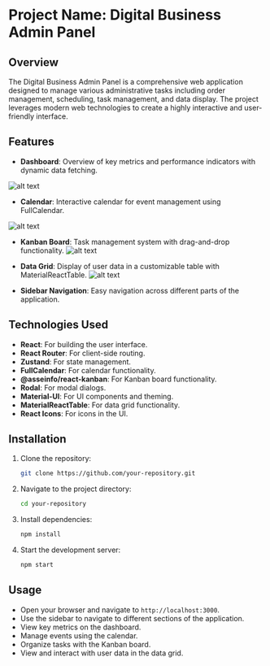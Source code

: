 # Project Name: Digital Business Admin Panel

## Overview

The Digital Business Admin Panel is a comprehensive web application designed to manage various administrative tasks including order management, scheduling, task management, and data display. The project leverages modern web technologies to create a highly interactive and user-friendly interface.

## Features

- **Dashboard**: Overview of key metrics and performance indicators with dynamic data fetching.

![alt text]()


- **Calendar**: Interactive calendar for event management using FullCalendar.

![alt text]()


- **Kanban Board**: Task management system with drag-and-drop functionality.
![alt text]()


- **Data Grid**: Display of user data in a customizable table with MaterialReactTable. 
![alt text]()



- **Sidebar Navigation**: Easy navigation across different parts of the application.

## Technologies Used

- **React**: For building the user interface.
- **React Router**: For client-side routing.
- **Zustand**: For state management.
- **FullCalendar**: For calendar functionality.
- **@asseinfo/react-kanban**: For Kanban board functionality.
- **Rodal**: For modal dialogs.
- **Material-UI**: For UI components and theming.
- **MaterialReactTable**: For data grid functionality.
- **React Icons**: For icons in the UI.


## Installation

1. Clone the repository:
    ```bash
    git clone https://github.com/your-repository.git
    ```
2. Navigate to the project directory:
    ```bash
    cd your-repository
    ```
3. Install dependencies:
    ```bash
    npm install
    ```
4. Start the development server:
    ```bash
    npm start
    ```

## Usage

- Open your browser and navigate to `http://localhost:3000`.
- Use the sidebar to navigate to different sections of the application.
- View key metrics on the dashboard.
- Manage events using the calendar.
- Organize tasks with the Kanban board.
- View and interact with user data in the data grid.